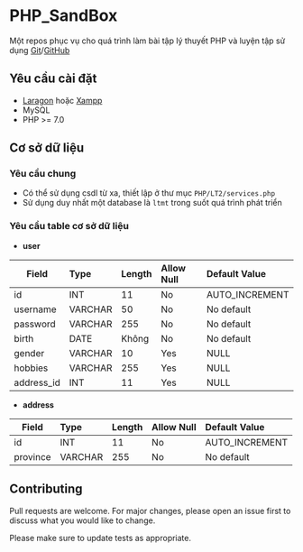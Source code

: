 # PHP_SandBox
Một repos phục vụ cho quá trình làm bài tập lý thuyết PHP và luyện tập sử dụng [Git](https://git-scm.com/)/[GitHub](https://github.com/)

## Yêu cầu cài đặt
- [Laragon](https://laragon.org/) hoặc [Xampp](https://www.apachefriends.org/download.html)
- MySQL
- PHP >= 7.0
## Cơ sở dữ liệu
### Yêu cầu chung
- Có thể sử dụng csdl từ xa, thiết lập ở thư mục `PHP/LT2/services.php`
- Sử dụng duy nhất một database là `ltmt` trong suốt quá trình phát triển
### Yêu cầu table cơ sở dữ liệu
- **user**

| Field|Type |Length |Allow Null |Default Value |
|------|:---|:-----|:----------|:------------|
| id | INT | 11 | No | AUTO_INCREMENT |
| username | VARCHAR | 50 | No | No default |
| password | VARCHAR | 255 | No | No default |
| birth | DATE | Không | No | No default |
| gender | VARCHAR | 10 | Yes | NULL |
| hobbies | VARCHAR | 255 | Yes | NULL |
| address_id | INT | 11 | Yes | NULL |

- **address**

| Field|Type |Length |Allow Null |Default Value |
|------|:---|:-----|:----------|:------------|
| id | INT | 11 | No | AUTO_INCREMENT |
| province | VARCHAR | 255 | No | No default |

## Contributing
Pull requests are welcome. For major changes, please open an issue first to discuss what you would like to change.

Please make sure to update tests as appropriate.
